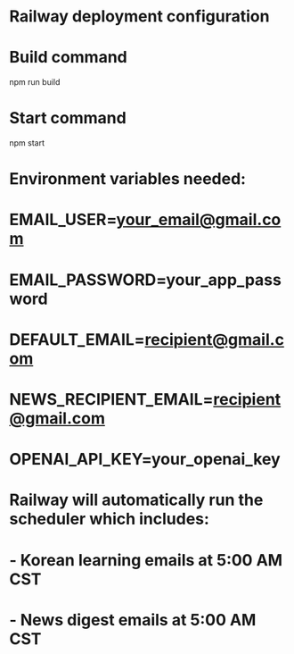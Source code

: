 # Railway deployment configuration

# Build command
npm run build

# Start command  
npm start

# Environment variables needed:
# EMAIL_USER=your_email@gmail.com
# EMAIL_PASSWORD=your_app_password
# DEFAULT_EMAIL=recipient@gmail.com
# NEWS_RECIPIENT_EMAIL=recipient@gmail.com
# OPENAI_API_KEY=your_openai_key

# Railway will automatically run the scheduler which includes:
# - Korean learning emails at 5:00 AM CST
# - News digest emails at 5:00 AM CST




